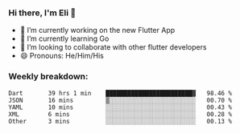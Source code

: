 ### Hi there, I'm Eli 👋
- 🔭 I’m currently working on the new Flutter App
- 🌱 I’m currently learning Go
- 🦄 I’m looking to collaborate with other flutter developers
- 😄 Pronouns: He/Him/His

### Weekly breakdown:
<!--START_SECTION:waka-->

```text
Dart       39 hrs 1 min    ████████████████████████▓   98.46 %
JSON       16 mins         ▒░░░░░░░░░░░░░░░░░░░░░░░░   00.70 %
YAML       10 mins         ░░░░░░░░░░░░░░░░░░░░░░░░░   00.43 %
XML        6 mins          ░░░░░░░░░░░░░░░░░░░░░░░░░   00.28 %
Other      3 mins          ░░░░░░░░░░░░░░░░░░░░░░░░░   00.13 %
```

<!--END_SECTION:waka-->
